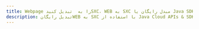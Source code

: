 ---title: Webpage را به  تبدیل کنیدSXC، WEB به SXC مبدل رایگان یا Java SDKdescription: تبدیل رایگانWEB به SXC با استفاده از Java Cloud APIs & SDK همچنین اسناد PDF را در Cloud ایجاد، ویرایش و رندر کنید.---